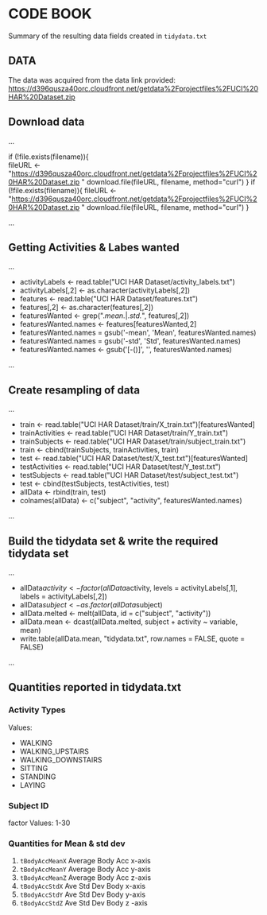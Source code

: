 # CODE BOOK


Summary of the resulting data fields created in `tidydata.txt`

## DATA

The data was acquired from the data link provided:  https://d396qusza40orc.cloudfront.net/getdata%2Fprojectfiles%2FUCI%20HAR%20Dataset.zip



## Download data

...

if (!file.exists(filename)){   
fileURL <- "https://d396qusza40orc.cloudfront.net/getdata%2Fprojectfiles%2FUCI%20HAR%20Dataset.zip " 
download.file(fileURL, filename, method="curl")
}
if (!file.exists(filename)){
fileURL <- "https://d396qusza40orc.cloudfront.net/getdata%2Fprojectfiles%2FUCI%20HAR%20Dataset.zip "
download.file(fileURL, filename, method="curl")
}

...

## Getting Activities & Labes wanted

...

* activityLabels <- read.table("UCI HAR Dataset/activity_labels.txt")
* activityLabels[,2] <- as.character(activityLabels[,2])
* features <- read.table("UCI HAR Dataset/features.txt")
* features[,2] <- as.character(features[,2])
* featuresWanted <- grep(".*mean.*|.*std.*", features[,2])
* featuresWanted.names <- features[featuresWanted,2]
* featuresWanted.names = gsub('-mean', 'Mean', featuresWanted.names)
* featuresWanted.names = gsub('-std', 'Std', featuresWanted.names)
* featuresWanted.names <- gsub('[-()]', '', featuresWanted.names)

...

## Create resampling of data

...

* train <- read.table("UCI HAR Dataset/train/X_train.txt")[featuresWanted]
* trainActivities <- read.table("UCI HAR Dataset/train/Y_train.txt")
* trainSubjects <- read.table("UCI HAR Dataset/train/subject_train.txt")
* train <- cbind(trainSubjects, trainActivities, train)
* test <- read.table("UCI HAR Dataset/test/X_test.txt")[featuresWanted]
* testActivities <- read.table("UCI HAR Dataset/test/Y_test.txt")
* testSubjects <- read.table("UCI HAR Dataset/test/subject_test.txt")
* test <- cbind(testSubjects, testActivities, test)
* allData <- rbind(train, test)
* colnames(allData) <- c("subject", "activity", featuresWanted.names)

...

## Build the tidydata set & write the required tidydata set

...

* allData$activity <- factor(allData$activity, levels = activityLabels[,1], labels = activityLabels[,2])
* allData$subject <- as.factor(allData$subject)
* allData.melted <- melt(allData, id = c("subject", "activity"))
* allData.mean <- dcast(allData.melted, subject + activity ~ variable, mean)
* write.table(allData.mean, "tidydata.txt", row.names = FALSE, quote = FALSE)

...

## Quantities reported in tidydata.txt

### Activity Types
Values:

  * WALKING
  * WALKING_UPSTAIRS
  * WALKING_DOWNSTAIRS
  * SITTING
  * STANDING
  * LAYING
 
 ### Subject ID 
  factor
  Values: 1-30
  
  ### Quantities for Mean & std dev 
  1. `tBodyAccMeanX` Average Body Acc x-axis
  2. `tBodyAccMeanY` Average Body Acc y-axis
  3. `tBodyAccMeanZ` Average Body Acc z-axis
  4. `tBodyAccStdX` Ave Std Dev Body x-axis
  5. `tBodyAccStdY` Ave Std Dev Body y-axis
  6. `tBodyAccStdZ` Ave Std Dev Body z -axis
  
  
  
